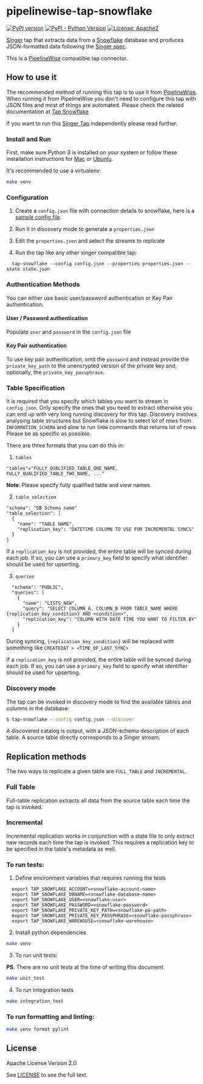 # pipelinewise-tap-snowflake

[![PyPI version](https://badge.fury.io/py/pipelinewise-tap-snowflake.svg)](https://badge.fury.io/py/pipelinewise-tap-snowflake)
[![PyPI - Python Version](https://img.shields.io/pypi/pyversions/pipelinewise-tap-snowflake.svg)](https://pypi.org/project/pipelinewise-tap-snowflake/)
[![License: Apache2](https://img.shields.io/badge/License-Apache2-yellow.svg)](https://opensource.org/licenses/Apache-2.0)

[Singer](https://www.singer.io/) tap that extracts data from a [Snowflake](https://www.snowflake.com/) database and produces JSON-formatted data following the [Singer spec](https://github.com/singer-io/getting-started/blob/master/docs/SPEC.md).

This is a [PipelineWise](https://transferwise.github.io/pipelinewise) compatible tap connector.

## How to use it

The recommended method of running this tap is to use it from [PipelineWise](https://transferwise.github.io/pipelinewise). When running it from PipelineWise you don't need to configure this tap with JSON files and most of things are automated. Please check the related documentation at [Tap Snowflake](https://transferwise.github.io/pipelinewise/connectors/taps/snowflake.html)

If you want to run this [Singer Tap](https://singer.io) independently please read further.

### Install and Run

First, make sure Python 3 is installed on your system or follow these
installation instructions for [Mac](http://docs.python-guide.org/en/latest/starting/install3/osx/) or
[Ubuntu](https://www.digitalocean.com/community/tutorials/how-to-install-python-3-and-set-up-a-local-programming-environment-on-ubuntu-16-04).

It's recommended to use a virtualenv:

```bash
make venv
```

### Configuration

1. Create a `config.json` file with connection details to snowflake, here is a [sample config file](./config_sample.json).

2. Run it in discovery mode to generate a `properties.json`

3. Edit the `properties.json` and select the streams to replicate

4. Run the tap like any other singer compatible tap:

```
  tap-snowflake --config config.json --properties properties.json --state state.json
```

### Authentication Methods

You can either use basic user/password authentication or Key Pair authentication.

#### User / Password authentication

Populate `user` and `password` in the `config.json` file

#### Key Pair authentication

To use key pair authentication, omit the `password` and instead provide the `private_key_path` to the unencrypted version of the private key and, optionally, the `private_key_passphrase`.

### Table Specification

It is required that you specify which tables you want to stream in `config.json`. Only specify the ones that you need to extract otherwise you can end up with very long running discovery for this tap. Discovery involves analysing table structures but Snowflake is slow to select lot of rows from `INFORMATION_SCHEMA` and slow to run `SHOW` commands that returns lot of rows. Please be as specific as possible.

There are three formats that you can do this in:

1. `tables`

```
"tables"="FULLY_QUALIFIED_TABLE_ONE_NAME, FULLY_QUALIFIED_TABLE_TWO_NAME, ..."
```

**Note**: Please specify fully qualified table and view names.

2. `table_selection`

```
"schema": "DB Schema name"
"table_selection": [
  {
    "name": "TABLE NAME",
    "replication_key": "DATETIME COLUMN TO USE FOR INCREMENTAL SYNCS"
  }
]
```

If a `replication_key` is not provided, the entire table will be synced during each job. If so, you can use a `primary_key` field to specify what identifier should be used for upserting.

3. `queries`

```
  "schema": "PUBLIC",
  "queries": [
    {
      "name": "LISTS_NEW",
      "query": "SELECT COLUMN_A, COLUMN_B FROM TABLE_NAME WHERE {replication_key_condition} AND <condition>",
      "replication_key": "COLUMN WITH DATE TIME YOU WANT TO FILTER BY"
    }
  ]
```

During syncing, `{replication_key_condition}` will be replaced with something like `CREATEDAT > <TIME_OF_LAST_SYNC>`

If a `replication_key` is not provided, the entire table will be synced during each job. If so, you can use a `primary_key` field to specify what identifier should be used for upserting.

### Discovery mode

The tap can be invoked in discovery mode to find the available tables and
columns in the database:

```bash
$ tap-snowflake --config config.json --discover
```

A discovered catalog is output, with a JSON-schema description of each table. A
source table directly corresponds to a Singer stream.

## Replication methods

The two ways to replicate a given table are `FULL_TABLE` and `INCREMENTAL`.

### Full Table

Full-table replication extracts all data from the source table each time the tap is invoked.

### Incremental

Incremental replication works in conjunction with a state file to only extract new records each time the tap is invoked. This requires a replication key to be
specified in the table's metadata as well.

### To run tests:

1. Define environment variables that requires running the tests
```
  export TAP_SNOWFLAKE_ACCOUNT=<snowflake-account-name>
  export TAP_SNOWFLAKE_DBNAME=<snowflake-database-name>
  export TAP_SNOWFLAKE_USER=<snowflake-user>
  export TAP_SNOWFLAKE_PASSWORD=<snowflake-password>
  export TAP_SNOWFLAKE_PRIVATE_KEY_PATH=<snowflake-pk-path>
  export TAP_SNOWFLAKE_PRIVATE_KEY_PASSPHRASE=<snowflake-passphrase>
  export TAP_SNOWFLAKE_WAREHOUSE=<snowflake-warehouse>
```

2. Install python dependencies
```bash
make venv
```

3. To run unit tests:

**PS**: There are no unit tests at the time of writing this document

```bash
make unit_test
```

4. To run Integration tests
```bash
make integration_test
```


### To run formatting and linting:

```bash
make venv format pylint
```

## License

Apache License Version 2.0

See [LICENSE](LICENSE) to see the full text.
